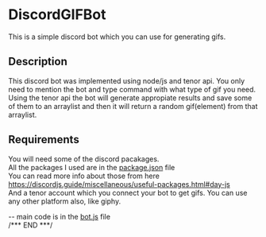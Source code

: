 # DiscordGIFBot

This is a simple discord bot which you can use for generating gifs.

## Description

This discord bot was implemented using node/js and tenor api. You only need to mention the bot and type command with what type of gif you need. Using the tenor api the 
bot will generate appropiate results and save some of them to an arraylist and then it will return a random gif(element) from that arraylist.

## Requirements

You will need some of the discord pacakages.<br />
All the packages I used are in the [package.json] file <br />
You can read more info about those from here https://discordjs.guide/miscellaneous/useful-packages.html#day-js <br />
And a tenor account which you connect your bot to get gifs. You can use any other platform also, like giphy.

-- main code is in the [bot.js] file <br />
/*** END ***/

[package.json]: https://github.com/epcm18/DiscordGIFBot/blob/master/package.json
[bot.js]: [bot.js]
